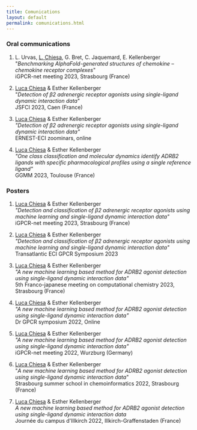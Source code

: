 ```yaml
---
title: Comunications
layout: default
permalink: comunications.html
---
```

### Oral communications
1. L. Urvas, <u>L. Chiesa</u>, G. Bret, C. Jaquemard, E. Kellenberger<br/>
"*Benchmarking AlphaFold-generated structures of chemokine – chemokine receptor complexes*"<br/>
iGPCR-net meeting 2023, Strasbourg (France)

1. <u>Luca Chiesa</u> & Esther Kellenberger<br/>
"*Detection of β2 adrenergic receptor agonists using single-ligand dynamic interaction data*"<br/>
JSFCI 2023, Caen (France)

1. <u>Luca Chiesa</u> & Esther Kellenberger<br/>
*"Detection of β2 adrenergic receptor agonists using single-ligand dynamic interaction data"*<br/>
ERNEST-ECI zoominars, online

1. <u>Luca Chiesa</u> & Esther Kellenberger<br/>
*"One class classification and molecular dynamics identify ADRB2 ligands with specific pharmacological profiles using a single reference ligand"*<br/>
GGMM 2023, Toulouse (France) 


### Posters
1. <u>Luca Chiesa</u> & Esther Kellenberger<br/>
*"Detection and classification of β2 adrenergic receptor agonists using machine learning and single-ligand dynamic interaction data"*<br/>
iGPCR-net meeting 2023, Strasbourg (France)

1. <u>Luca Chiesa</u> & Esther Kellenberger<br/>
*"Detection and classification of β2 adrenergic receptor agonists using machine learning and single-ligand dynamic interaction data"*<br/>
Transatlantic ECI GPCR Symposium 2023

1. <u>Luca Chiesa</u> & Esther Kellenberger<br/>
*"A new machine learning based method for ADRB2 agonist detection using single-ligand dynamic interaction data"*<br/>
5th	Franco-japanese meeting on computational chemistry 2023, Strasbourg (France)

1. <u>Luca Chiesa</u> & Esther Kellenberger<br/>
*"A new machine learning based method for ADRB2 agonist detection using single-ligand dynamic interaction data"*<br/>
Dr GPCR symposium 2022, Online

1. <u>Luca Chiesa</u> & Esther Kellenberger<br/>
*"A new machine learning based method for ADRB2 agonist detection using single-ligand dynamic interaction data"*<br/>
iGPCR-net meeting 2022, Wurzburg (Germany)

1. <u>Luca Chiesa</u> & Esther Kellenberger<br/>
"*A new machine learning based method for ADRB2 agonist detection using single-ligand dynamic interaction data*"
<br/>Strasbourg summer school in chemoinformatics 2022, Strasbourg (France)

1. <u>Luca Chiesa</u> & Esther Kellenberger<br/>
*A new machine learning based method for ADRB2 agonist detection using single-ligand dynamic interaction data*<br/>
Journée du campus d'Illkirch 2022, Illkirch-Graffenstaden (France)